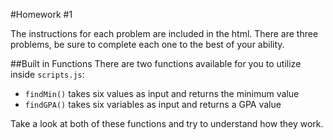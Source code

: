 #Homework #1

The instructions for each problem are included in the html. There are three problems, be sure to complete each one to the best of your ability.

##Built in Functions
There are two functions available for you to utilize inside `scripts.js`:
- `findMin()` takes six values as input and returns the minimum value
- `findGPA()` takes six variables as input and returns a GPA value

Take a look at both of these functions and try to understand how they work.
